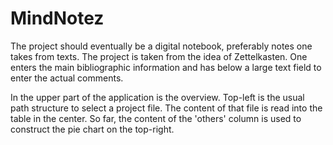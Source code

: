 # MindNotez
The project should eventually be a digital notebook, preferably notes one takes from texts.
The project is taken from the idea of Zettelkasten. One enters the main bibliographic information and has below a large text field
to enter the actual comments.

In the upper part of the application is the overview. Top-left is the usual path structure to select a project file. The content
of that file is read into the table in the center. So far, the content of the 'others' column is used to construct the pie chart
on the top-right.

